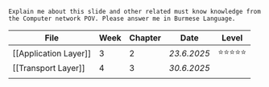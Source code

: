 ```
Explain me about this slide and other related must know knowledge from the Computer network POV. Please answer me in Burmese Language.
```

| File                  | Week | Chapter | Date        | Level      |
| --------------------- | ---- | ------- | ----------- | ---------- |
| [[Application Layer]] | 3    | 2       | *23.6.2025* | ⭐️⭐️⭐️⭐️⭐️ |
| [[Transport Layer]]   | 4    | 3       | *30.6.2025* |            |
|                       |      |         |             |            |
